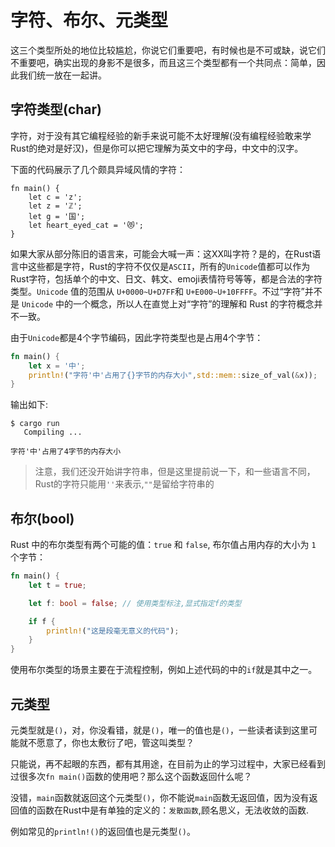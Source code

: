 # 字符、布尔、元类型

这三个类型所处的地位比较尴尬，你说它们重要吧，有时候也是不可或缺，说它们不重要吧，确实出现的身影不是很多，而且这三个类型都有一个共同点：简单，因此我们统一放在一起讲。

## 字符类型(char)

字符，对于没有其它编程经验的新手来说可能不太好理解(没有编程经验敢来学Rust的绝对是好汉)，但是你可以把它理解为英文中的字母，中文中的汉字。

下面的代码展示了几个颇具异域风情的字符：
```
fn main() {
    let c = 'z';
    let z = 'ℤ';
    let g = '国';
    let heart_eyed_cat = '😻';
}
```

如果大家从部分陈旧的语言来，可能会大喊一声：这XX叫字符？是的，在Rust语言中这些都是字符，Rust的字符不仅仅是`ASCII`，所有的`Unicode`值都可以作为Rust字符，包括单个的中文、日文、韩文、emoji表情符号等等，都是合法的字符类型。`Unicode` 值的范围从 `U+0000~U+D7FF`和 `U+E000~U+10FFFF`。不过“字符”并不是 `Unicode` 中的一个概念，所以人在直觉上对“字符”的理解和 Rust 的字符概念并不一致。

由于`Unicode`都是4个字节编码，因此字符类型也是占用4个字节：
```rust
fn main() {
    let x = '中';
    println!("字符'中'占用了{}字节的内存大小",std::mem::size_of_val(&x));
}
```

输出如下:

```console
$ cargo run
   Compiling ...
    
字符'中'占用了4字节的内存大小
```

> 注意，我们还没开始讲字符串，但是这里提前说一下，和一些语言不同，Rust的字符只能用`''`来表示,`""`是留给字符串的

## 布尔(bool)

Rust 中的布尔类型有两个可能的值：`true` 和 `false`, 布尔值占用内存的大小为 `1` 个字节：

```rust
fn main() {
    let t = true;

    let f: bool = false; // 使用类型标注,显式指定f的类型

    if f {
        println!("这是段毫无意义的代码");
    }
}
```

使用布尔类型的场景主要在于流程控制，例如上述代码的中的`if`就是其中之一。

## 元类型

元类型就是`()`，对，你没看错，就是`()`，唯一的值也是`()`，一些读者读到这里可能就不愿意了，你也太敷衍了吧，管这叫类型？

只能说，再不起眼的东西，都有其用途，在目前为止的学习过程中，大家已经看到过很多次`fn main()`函数的使用吧？那么这个函数返回什么呢？

没错，`main`函数就返回这个元类型`()`，你不能说`main`函数无返回值，因为没有返回值的函数在Rust中是有单独的定义的：`发散函数`,顾名思义，无法收敛的函数.

例如常见的`println!()`的返回值也是元类型`()`。

